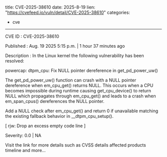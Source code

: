 
title: CVE-2025-38610
date: 2025-8-19
lien: "https://cvefeed.io/vuln/detail/CVE-2025-38610"
categories:
  - cve
---

CVE ID : CVE-2025-38610

Published :  Aug. 19
2025
5:15 p.m. | 1 hour
37 minutes ago

Description : In the Linux kernel
the following vulnerability has been resolved:

powercap: dtpm_cpu: Fix NULL pointer dereference in get_pd_power_uw()

The get_pd_power_uw() function can crash with a NULL pointer dereference
when em_cpu_get() returns NULL. This occurs when a CPU becomes impossible
during runtime
causing get_cpu_device() to return NULL
which propagates
through em_cpu_get() and leads to a crash when em_span_cpus() dereferences
the NULL pointer.

Add a NULL check after em_cpu_get() and return 0 if unavailable
matching the existing fallback behavior in __dtpm_cpu_setup().

[ rjw: Drop an excess empty code line ]

Severity: 0.0 | NA

Visit the link for more details
such as CVSS details
affected products
timeline
and more...
